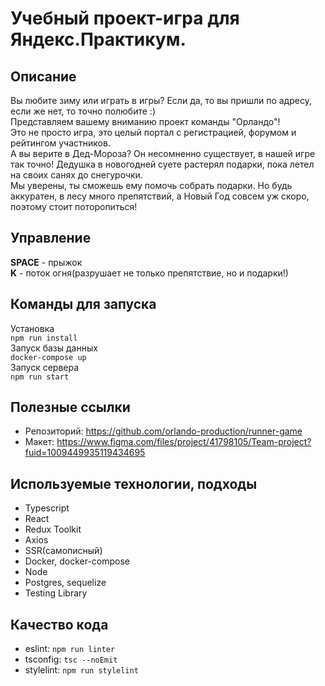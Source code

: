 # Учебный проект-игра для Яндекс.Практикум.
## Описание
Вы любите зиму или играть в игры? Если да, то вы пришли по адресу, если же нет, то точно полюбите :)  
Представляем вашему вниманию проект команды "Орландо"!   
Это не просто игра, это целый портал с регистрацией, форумом и рейтингом участников.  
А вы верите в Дед-Мороза? Он несомненно существует, в нашей игре так точно!
Дедушка в новогодней суете растерял подарки, пока летел на своих санях до снегурочки.   
Мы уверены, ты сможешь ему помочь собрать подарки. Но будь аккуратен, в лесу много препятствий, а Новый Год совсем уж скоро, поэтому стоит поторопиться!

## Управление
**SPACE** - прыжок   
**K** - поток огня(разрушает не только препятствие, но и подарки!)
## Команды для запуска
Установка  
``npm run install``  
Запуск базы данных   
``docker-compose up``   
Запуск сервера  
``npm run start``
## Полезные ссылки
* Репозиторий: https://github.com/orlando-production/runner-game
* Макет:  https://www.figma.com/files/project/41798105/Team-project?fuid=1009449935119434695
## Используемые технологии, подходы
* Typescript
* React
* Redux Toolkit
* Axios
* SSR(самописный)
* Docker, docker-compose
* Node
* Postgres, sequelize
* Testing Library
## Качество кода
* eslint: ``npm run linter``  
* tsconfig: ``tsc --noEmit``  
* stylelint: ``npm run stylelint``


  